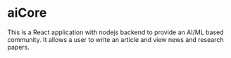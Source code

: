 # aiCore

This is a React application with nodejs backend to provide an AI/ML based community. It allows a user to write an article and view news and research papers.
